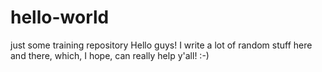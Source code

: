 # hello-world
just some training repository
Hello guys! I write a lot of random stuff here and there, which, I hope, can really help y'all! :-)
